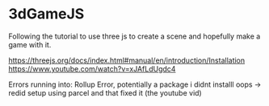 # 3dGameJS
Following the tutorial to use three js to create a scene and hopefully make a game with it. 

https://threejs.org/docs/index.html#manual/en/introduction/Installation
https://www.youtube.com/watch?v=xJAfLdUgdc4

Errors running into:
Rollup Error, potentially a package i didnt installl oops
-> redid setup using parcel and that fixed it (the youtube vid)

